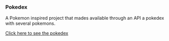 ### Pokedex

A Pokemon inspired project that mades available through an API a pokedex with several pokemons.

[Click here to see the pokedex](https://mateusesm.github.io/pokedex/)
